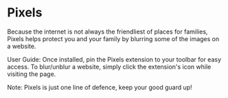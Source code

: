 # Pixels
Because the internet is not always the friendliest of places for families, Pixels helps protect you and your family by blurring some of the images on a website.

User Guide: Once installed, pin the Pixels extension to your toolbar for easy access. To blur/unblur a website, simply click the extension's icon while visiting the page. 

Note: Pixels is just one line of defence, keep your good guard up!
